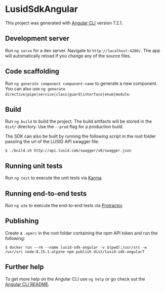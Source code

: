 # LusidSdkAngular

This project was generated with [Angular CLI](https://github.com/angular/angular-cli) version 7.2.1.

## Development server

Run `ng serve` for a dev server. Navigate to `http://localhost:4200/`. The app will automatically reload if you change any of the source files.

## Code scaffolding

Run `ng generate component component-name` to generate a new component. You can also use `ng generate directive|pipe|service|class|guard|interface|enum|module`.

## Build

Run `ng build` to build the project. The build artifacts will be stored in the `dist/` directory. Use the `--prod` flag for a production build.

The SDK can also be built by running the following script in the root folder passiing the url of the LUSID API swagger file:

```
$ ./build.sh http://api.lusid.com/swagger/v0/swagger.json
```

## Running unit tests

Run `ng test` to execute the unit tests via [Karma](https://karma-runner.github.io).

## Running end-to-end tests

Run `ng e2e` to execute the end-to-end tests via [Protractor](http://www.protractortest.org/).

## Publishing

Create a `.npmrc` in the root folder containing the npm API token and run the following:

```
$ docker run --rm --name lusid-sdk-angular -v $(pwd):/usr/src -w /usr/src node:8.15.1-alpine npm publish dist/lusid-sdk-angular7
```

## Further help

To get more help on the Angular CLI use `ng help` or go check out the [Angular CLI README](https://github.com/angular/angular-cli/blob/master/README.md).

